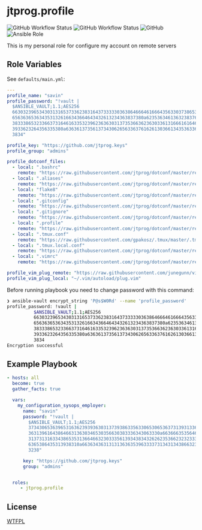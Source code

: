 # jtprog.profile

![GitHub Workflow Status](https://img.shields.io/github/workflow/status/jtprog/ansible-role-profile/CI?label=CI) ![GitHub Workflow Status](https://img.shields.io/github/workflow/status/jtprog/ansible-role-profile/Release?label=Release) ![GitHub](https://img.shields.io/github/license/jtprog/ansible-role-profile) ![Ansible Role](https://img.shields.io/ansible/role/52416) 

This is my personal role for configure my account on remote servers


## Role Variables

See `defaults/main.yml`:
```yaml
---
profile_name: "savin"
profile_password: "!vault |
  $ANSIBLE_VAULT;1.1;AES256
  66303239653430313165373362383164373333303638646664616664356330373865333539323566
  6563636536343531326166343664643432613234363837380a623536346136323837623466643364
  38333865323366373164616335323962363630313735366362363033613166616164626239313762
  3933623264356335380a636361373561373430626563363761626130366134353633633739336361
  3834"

profile_key: "https://github.com/jtprog.keys"
profile_group: "admins"

profile_dotconf_files:
  - local: ".bashrc"
    remote: "https://raw.githubusercontent.com/jtprog/dotconf/master/remote/bashrc"
  - local: ".aliases"
    remote: "https://raw.githubusercontent.com/jtprog/dotconf/master/remote/aliases"
  - local: "flake8"
    remote: "https://raw.githubusercontent.com/jtprog/dotconf/master/remote/flake8"
  - local: ".gitconfig"
    remote: "https://raw.githubusercontent.com/jtprog/dotconf/master/remote/gitconfig"
  - local: ".gitignore"
    remote: "https://raw.githubusercontent.com/jtprog/dotconf/master/remote/gitignore_global"
  - local: ".profile"
    remote: "https://raw.githubusercontent.com/jtprog/dotconf/master/remote/profile"
  - local: ".tmux.conf"
    remote: "https://raw.githubusercontent.com/gpakosz/.tmux/master/.tmux.conf"
  - local: ".tmux.local.conf"
    remote: "https://raw.githubusercontent.com/jtprog/dotconf/master/remote/tmux.local.conf"
  - local: ".vimrc"
    remote: "https://raw.githubusercontent.com/jtprog/dotconf/master/remote/vimrc"

profile_vim_plug_remote: "https://raw.githubusercontent.com/junegunn/vim-plug/master/plug.vim"
profile_vim_plug_local: "~/.vim/autoload/plug.vim"

```

Before running playbook you need to change password with this command:
```bash
❯ ansible-vault encrypt_string 'P@s$W0Rd' --name 'profile_password'
profile_password: !vault |
          $ANSIBLE_VAULT;1.1;AES256
          66303239653430313165373362383164373333303638646664616664356330373865333539323566
          6563636536343531326166343664643432613234363837380a623536346136323837623466643364
          38333865323366373164616335323962363630313735366362363033613166616164626239313762
          3933623264356335380a636361373561373430626563363761626130366134353633633739336361
          3834
Encryption successful
```

## Example Playbook

```yaml
- hosts: all
  become: true
  gather_facts: true

  vars:
    my_configuration_sysops_employer:
      name: "savin"
      password: "!vault |
        $ANSIBLE_VAULT;1.1;AES256
        37343065363965316362393936303137393863356330653065363731393133663261343061373639
        3631396164386466313630346530356630383336343063330a663666353564666438383536373433
        31373131633438653531366466323033356139343834326262353662323233356264636133396163
        6365386435313938310a663634363131313636353963333731343134386632316139333038613433
        3238"

      key: "https://github.com/jtprog.keys"
      group: "admins"


  roles:
     - jtprog.profile
```

## License

[WTFPL](LICENSE.md)
